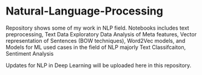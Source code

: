 # Natural-Language-Processing


Repository shows some of my work in NLP field. Notebooks includes text preprocessing, Text Data Exploratory Data Analysis of Meta features, Vector representation of Sentences (BOW techniques), Word2Vec models,  and Models for ML used cases in the field of NLP majorly Text Classifcaiton, Sentiment Analysis 

Updates for NLP in Deep Learning will be uploaded here in this repository.
